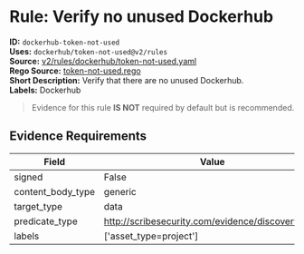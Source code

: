 # Rule: Verify no unused Dockerhub  
**ID:** `dockerhub-token-not-used`  
**Uses:** `dockerhub/token-not-used@v2/rules`  
**Source:** [v2/rules/dockerhub/token-not-used.yaml](https://github.com/scribe-public/sample-policies/v2/rules/dockerhub/token-not-used.yaml)  
**Rego Source:** [token-not-used.rego](https://github.com/scribe-public/sample-policies/v2/rules/dockerhub/token-not-used.rego)  
**Short Description:** Verify that there are no unused Dockerhub.  
**Labels:** Dockerhub  
> Evidence for this rule **IS NOT** required by default but is recommended.


## Evidence Requirements  
| Field | Value |
|-------|-------|
| signed | False |
| content_body_type | generic |
| target_type | data |
| predicate_type | http://scribesecurity.com/evidence/discovery/v0.1 |
| labels | ['asset_type=project'] |

